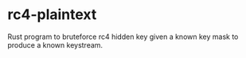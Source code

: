 # rc4-plaintext
Rust program to bruteforce rc4 hidden key given a known key mask to produce a known keystream.
